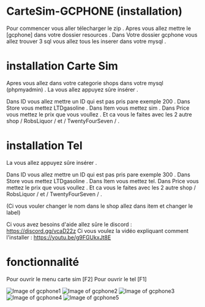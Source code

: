 # CarteSim-GCPHONE (installation)
Pour commencer vous aller télecharger le zip .
Apres vous allez mettre le [gcphone] dans votre dossier resources .
Dans Votre dossier gcphone vous allez trouver 3 sql vous allez tous les inserer dans votre mysql .

# installation Carte Sim  
Apres vous allez dans votre categorie shops dans votre mysql (phpmyadmin) .
La vous allez appuyez sûre insérer .

Dans ID vous allez mettre un ID qui est pas pris pare exemple 200 .
Dans Store vous mettez LTDgasoline .
Dans Item vous mettez sim .
Dans Price vous mettez le prix que vous voullez .
Et ca vous le faites avec les 2 autre shop / RobsLiquor / et / TwentyFourSeven / .

# installation Tel
La vous allez appuyez sûre insérer .

Dans ID vous allez mettre un ID qui est pas pris pare exemple 300 .
Dans Store vous mettez LTDgasoline .
Dans Item vous mettez  tel.
Dans Price vous mettez le prix que vous voullez .
Et ca vous le faites avec les 2 autre shop / RobsLiquor / et / TwentyFourSeven / .

(Ci vous vouler changer le nom dans le shop allez dans item et changer le label)

Ci vous avez besoins d'aide allez sûre le discord : https://discord.gg/vcaD22z
Ci vous voulez la vidéo expliquant comment l'installer : https://youtu.be/g9FGUkxJt8E
# fonctionnalité 
Pour ouvrir le menu carte sim [F2]
Pour ouvrir le tel [F1]


![Image of gcphone1](https://i.imgur.com/naTiBgI.png)
![Image of gcphone2](https://i.imgur.com/LAicovK.png)
![Image of gcphone3](https://i.imgur.com/imWPohA.png)
![Image of gcphone4](https://i.imgur.com/rzWdDMy.png)
![Image of gcphone5](https://i.imgur.com/9h7eiI8.png)
